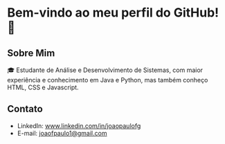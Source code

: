 # Bem-vindo ao meu perfil do GitHub! 👋

## Sobre Mim

🎓 Estudante de Análise e Desenvolvimento de Sistemas, com maior experiência e conhecimento em Java e Python, mas também conheço HTML, CSS e Javascript.

## Contato

- LinkedIn: www.linkedin.com/in/joaopaulofg
- E-mail: joaofpaulo1@gmail.com
